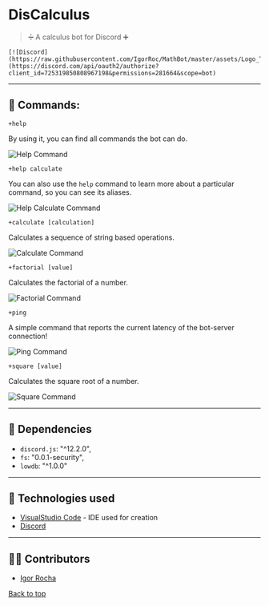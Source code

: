 # DisCalculus
> ➗ A calculus bot for Discord ➕

    [![Discord](https://raw.githubusercontent.com/IgorRoc/MathBot/master/assets/Logo_Transparent.png)](https://discord.com/api/oauth2/authorize?client_id=725319850808967198&permissions=281664&scope=bot)

----
## 🔧 Commands: 

    +help

By using it, you can find all commands the bot can do.

![Help Command](https://raw.githubusercontent.com/IgorRoc/MathBot/master/assets/screenshot_help.png)


    +help calculate

You can also use the `help` command to learn more about a particular command, so you can see its aliases.

![Help Calculate Command](https://raw.githubusercontent.com/IgorRoc/MathBot/master/assets/screenshot_help_calculate.png)


    +calculate [calculation]

Calculates a sequence of string based operations.

![Calculate Command](https://raw.githubusercontent.com/IgorRoc/MathBot/master/assets/screenshot_calculate.png)


    +factorial [value]

Calculates the factorial of a number.

![Factorial Command](https://raw.githubusercontent.com/IgorRoc/MathBot/master/assets/screenshot_factorial.png)


    +ping

A simple command that reports the current latency of the bot-server connection!

![Ping Command](https://raw.githubusercontent.com/IgorRoc/MathBot/master/assets/screenshot_ping.png)


    +square [value]

Calculates the square root of a number.

![Square Command](https://raw.githubusercontent.com/IgorRoc/MathBot/master/assets/screenshot_square.png)

----
## 📁 Dependencies
* `discord.js`: "^12.2.0",
* `fs`: "0.0.1-security",
* `lowdb`: "^1.0.0"


----
## 🤖 Technologies used
* [VisualStudio Code](https://code.visualstudio.com/) - IDE used for creation
* [Discord](https://discord.com/)


----
## 🤝🏻 Contributors
* [Igor Rocha](https://www.linkedin.com/in/igorroc/)


[Back to top](#)